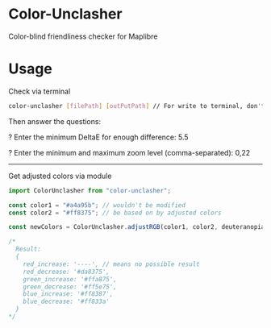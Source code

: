 # Color-Unclasher

Color-blind friendliness checker for Maplibre

# Usage

Check via terminal

```sh
color-unclasher [filePath] [outPutPath] // For write to terminal, don't type outPutPath
```
Then answer the questions:

? Enter the minimum DeltaE for enough difference: 5.5

? Enter the minimum and maximum zoom level (comma-separated): 0,22

--------

Get adjusted colors via module

```js
import ColorUnclasher from "color-unclasher";

const color1 = "#a4a95b"; // wouldn't be modified
const color2 = "#ff8375"; // be based on by adjusted colors 

const newColors = ColorUnclasher.adjustRGB(color1, color2, deuteranopia);

/*
  Result:
  {
    red_increase: '----', // means no possible result
    red_decrease: '#da8375',
    green_increase: '#ffa875',
    green_decrease: '#ff5e75',
    blue_increase: '#ff8387',
    blue_decrease: '#ff833a'
  }
*/
